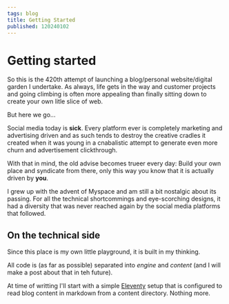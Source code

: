 ```yaml
---
tags: blog
title: Getting Started
published: 120240102
---
```

# Getting started

So this is the <bww-random>420</bww-random>th attempt of launching a blog/personal website/digital garden I undertake. As always, life gets in the way and customer projects and going climbing is often more appealing than finally sitting down to create your own litle slice of web.

But here we go...

Social media today is **sick**. Every platform ever is completely marketing and advertising driven and as such tends to destroy the creative cradles it created when it was young in a cnabalistic attempt to generate even more churn and advertisement clickthrough.

With that in mind, the old advise becomes trueer every day: Build your own place and syndicate from there, only this way you know that it is actually driven by **you**.

I grew up with the advent of Myspace and am still a bit nostalgic about its passing. For all the technical shortcommings and eye-scorching designs, it had a diversity that was never reached again by the social media platforms that followed.


## On the technical side

Since this place is my own little playground, it is built in my thinking.

All code is (as far as possible) separated into _engine_ and _content_ (and I will make a post about that in teh future).

At time of writting I'll start with a simple [Eleventy](https://www.11ty.dev/) setup that is configured to read blog content in markdown from a content directory. Nothing more.

